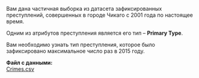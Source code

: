 Вам дана частичная выборка из датасета зафиксированных преступлений, совершенных в 
городе Чикаго с 2001 года по настоящее время.

Одним из атрибутов преступления является его тип – **Primary Type**.

Вам необходимо узнать тип преступления, которое было зафиксировано максимальное 
число раз в 2015 году.

**Файл с данными:**  
[Crimes.csv](https://stepik.org/media/attachments/lesson/24473/Crimes.csv)